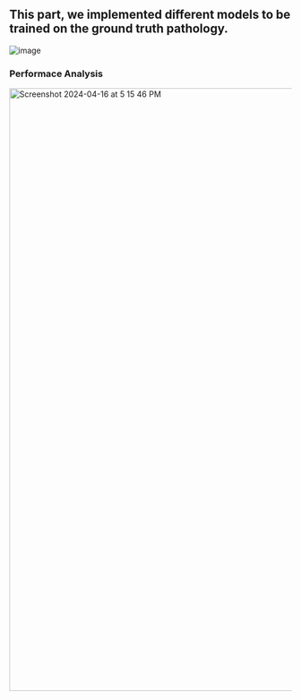 ## This part, we implemented different models to be trained on the ground truth pathology.

![image](https://github.com/zihanzhao1999/CapstoneProject/assets/111836220/678f0f4a-1884-4cbb-8f78-0c638c90b642)

### Performace Analysis

<img width="1076" alt="Screenshot 2024-04-16 at 5 15 46 PM" src="https://github.com/zihanzhao1999/CapstoneProject/assets/60196990/f8356867-1920-4204-807e-ed1c56532930">
